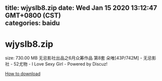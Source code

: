 
title: wjyslb8.zip
date: Wed Jan 15 2020 13:12:47 GMT+0800 (CST)    
categories: baidu
---

# wjyslb8.zip
size: 730.00 MB
 无忌影社出品之6月众筹作品 第8套 朵唯[43P/742M] - 无忌影社 - 52尤物 - I Love Sexy Girl - Powered by Discuz!
 

[How to download](https://bpcam.bemobtrk.com/go/2ceec3aa-1ca2-46d6-b9ff-aaa5c184517c?jno=69)